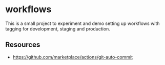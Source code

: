 # workflows

This is a small project to experiment and demo setting up workflows with tagging for development, staging and production.

## Resources

- <https://github.com/marketplace/actions/git-auto-commit>
